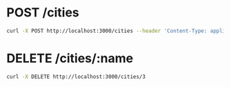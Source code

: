# POST /cities
```sh
curl -X POST http://localhost:3000/cities --header 'Content-Type: application/json' --data '{ "name":"Dubai", "country":"United Arab Emirates" }'
```

# DELETE /cities/:name

```sh
curl -X DELETE http://localhost:3000/cities/3
```
